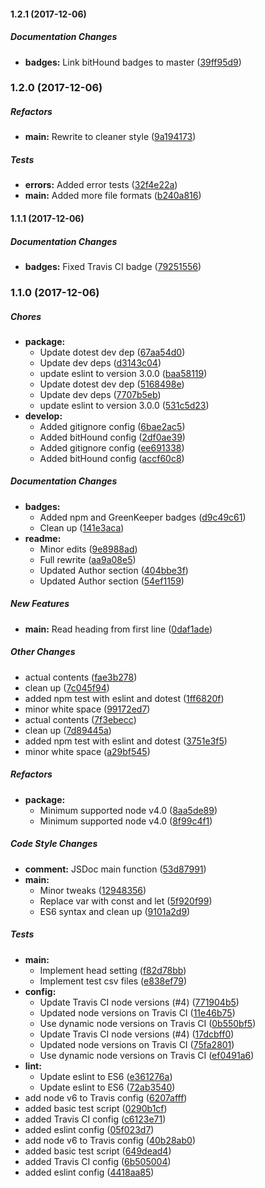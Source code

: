 #### 1.2.1 (2017-12-06)

##### Documentation Changes

* **badges:** Link bitHound badges to master ([39ff95d9](https://github.com/fvdm/nodejs-readcsv/commit/39ff95d9324197bd1e59c31d89c2e2db5c4b5403))

### 1.2.0 (2017-12-06)

##### Refactors

* **main:** Rewrite to cleaner style ([9a194173](https://github.com/fvdm/nodejs-readcsv/commit/9a1941733c66c243e1522d4c875943d84cbd3828))

##### Tests

* **errors:** Added error tests ([32f4e22a](https://github.com/fvdm/nodejs-readcsv/commit/32f4e22a28e705afa70960b1ec97dcbbdaa174a9))
* **main:** Added more file formats ([b240a816](https://github.com/fvdm/nodejs-readcsv/commit/b240a8160a30f82155465922cd8c6aab82d9a82f))

#### 1.1.1 (2017-12-06)

##### Documentation Changes

* **badges:** Fixed Travis CI badge ([79251556](https://github.com/fvdm/nodejs-readcsv/commit/79251556784c13792bb6e35cd54bf826cc36d072))

### 1.1.0 (2017-12-06)

##### Chores

* **package:**
  * Update dotest dev dep ([67aa54d0](https://github.com/fvdm/nodejs-readcsv/commit/67aa54d01eec16f640f490b8559ca278464122eb))
  * Update dev deps ([d3143c04](https://github.com/fvdm/nodejs-readcsv/commit/d3143c0435d276491afebd985e3b144916ae92d3))
  * update eslint to version 3.0.0 ([baa58119](https://github.com/fvdm/nodejs-readcsv/commit/baa58119a6727183ed5e818e090ce64f3fc6f88f))
  * Update dotest dev dep ([5168498e](https://github.com/fvdm/nodejs-readcsv/commit/5168498e61d460c2733304cc04fa357f6f73e4fc))
  * Update dev deps ([7707b5eb](https://github.com/fvdm/nodejs-readcsv/commit/7707b5eb30eb18dd27a48621dcd004d3b8602f30))
  * update eslint to version 3.0.0 ([531c5d23](https://github.com/fvdm/nodejs-readcsv/commit/531c5d230bd75228d10cb654e34dc2257554ca71))
* **develop:**
  * Added gitignore config ([6bae2ac5](https://github.com/fvdm/nodejs-readcsv/commit/6bae2ac5b362e2fbce8472fcf3db506d8101f31b))
  * Added bitHound config ([2df0ae39](https://github.com/fvdm/nodejs-readcsv/commit/2df0ae3943988570e22d8d30f6595f7c351f8066))
  * Added gitignore config ([ee691338](https://github.com/fvdm/nodejs-readcsv/commit/ee6913389743aeffad2036a0dbf070da17bd8695))
  * Added bitHound config ([accf60c8](https://github.com/fvdm/nodejs-readcsv/commit/accf60c8d4731005b89eb00274d6532a6d035428))

##### Documentation Changes

* **badges:**
  * Added npm and GreenKeeper badges ([d9c49c61](https://github.com/fvdm/nodejs-readcsv/commit/d9c49c6133318f398430f0319920f9f2e5ee8e4d))
  * Clean up ([141e3aca](https://github.com/fvdm/nodejs-readcsv/commit/141e3aca1ca6181f5ae1acdddf55bc1cea5f5a23))
* **readme:**
  * Minor edits ([9e8988ad](https://github.com/fvdm/nodejs-readcsv/commit/9e8988ad113b75f01f0940dc96e20d305ea61809))
  * Full rewrite ([aa9a08e5](https://github.com/fvdm/nodejs-readcsv/commit/aa9a08e55626ca8fec6d91f6510eb57fa35351e7))
  * Updated Author section ([404bbe3f](https://github.com/fvdm/nodejs-readcsv/commit/404bbe3fc0d460dc83ed45f867fe08ed0e61a6ae))
  * Updated Author section ([54ef1159](https://github.com/fvdm/nodejs-readcsv/commit/54ef1159f98c940d7b84b42b7f6bf2c6a335b37c))

##### New Features

* **main:** Read heading from first line ([0daf1ade](https://github.com/fvdm/nodejs-readcsv/commit/0daf1ade4cba5e124554ca978fc10ad194e9febf))

##### Other Changes

* actual contents ([fae3b278](https://github.com/fvdm/nodejs-readcsv/commit/fae3b278086c921c062a41568411656704f01a01))
* clean up ([7c045f94](https://github.com/fvdm/nodejs-readcsv/commit/7c045f94f11b139fa89cc01020017b243d58e6c6))
* added npm test with eslint and dotest ([1ff6820f](https://github.com/fvdm/nodejs-readcsv/commit/1ff6820f872f4ef62c41f095d244f41ff2e11aa1))
* minor white space ([99172ed7](https://github.com/fvdm/nodejs-readcsv/commit/99172ed763ef86bcc95a54a624652ae589a05f22))
* actual contents ([7f3ebecc](https://github.com/fvdm/nodejs-readcsv/commit/7f3ebecccd18b8f28d07c9491d1790c24709072c))
* clean up ([7d89445a](https://github.com/fvdm/nodejs-readcsv/commit/7d89445a18c213cc331fd65f30cc39e93f22dd4f))
* added npm test with eslint and dotest ([3751e3f5](https://github.com/fvdm/nodejs-readcsv/commit/3751e3f585823cb3aede822f4f5cf9c256ef1277))
* minor white space ([a29bf545](https://github.com/fvdm/nodejs-readcsv/commit/a29bf545a330c70114471d49bb32f69d66b5c377))

##### Refactors

* **package:**
  * Minimum supported node v4.0 ([8aa5de89](https://github.com/fvdm/nodejs-readcsv/commit/8aa5de89312258d19239569e9328565b9315b65a))
  * Minimum supported node v4.0 ([8f99c4f1](https://github.com/fvdm/nodejs-readcsv/commit/8f99c4f16ec14ac3594debe993d73884969b0c3b))

##### Code Style Changes

* **comment:** JSDoc main function ([53d87991](https://github.com/fvdm/nodejs-readcsv/commit/53d87991c3e134467d3ac860cc100683bb820f30))
* **main:**
  * Minor tweaks ([12948356](https://github.com/fvdm/nodejs-readcsv/commit/129483564d4646874813bd59ab129f85627baca4))
  * Replace var with const and let ([5f920f99](https://github.com/fvdm/nodejs-readcsv/commit/5f920f9908541fcc3c63aa8a51dc02a71fc426ff))
  * ES6 syntax and clean up ([9101a2d9](https://github.com/fvdm/nodejs-readcsv/commit/9101a2d989b160e1e338bda28ced23ef05ae2d49))

##### Tests

* **main:**
  * Implement head setting ([f82d78bb](https://github.com/fvdm/nodejs-readcsv/commit/f82d78bb10d57bbb948d84bfe145d446eaaae711))
  * Implement test csv files ([e838ef79](https://github.com/fvdm/nodejs-readcsv/commit/e838ef79f60915c7b9e705d04494aa486821e4d3))
* **config:**
  * Update Travis CI node versions (#4) ([771904b5](https://github.com/fvdm/nodejs-readcsv/commit/771904b58ab383b83b1f649402ef854a8e007dad))
  * Updated node versions on Travis CI ([11e46b75](https://github.com/fvdm/nodejs-readcsv/commit/11e46b75cba4d8612386f46e1143fd4f00316497))
  * Use dynamic node versions on Travis CI ([0b550bf5](https://github.com/fvdm/nodejs-readcsv/commit/0b550bf5becfab6bc4aea7f9989b61027fbf982a))
  * Update Travis CI node versions (#4) ([17dcbff0](https://github.com/fvdm/nodejs-readcsv/commit/17dcbff0fad6e7b91696d94957816c2b13f86ed0))
  * Updated node versions on Travis CI ([75fa2801](https://github.com/fvdm/nodejs-readcsv/commit/75fa2801a9f5fd75ccb13f04b7dcdacd6d3c259d))
  * Use dynamic node versions on Travis CI ([ef0491a6](https://github.com/fvdm/nodejs-readcsv/commit/ef0491a6579d9cad9c78e31a0ce1719b87b6dd1b))
* **lint:**
  * Update eslint to ES6 ([e361276a](https://github.com/fvdm/nodejs-readcsv/commit/e361276a15f3026a0aad7a16ad926ef218d9ed57))
  * Update eslint to ES6 ([72ab3540](https://github.com/fvdm/nodejs-readcsv/commit/72ab3540ec3813df11c3021b2986a5bc41b90275))
* add node v6 to Travis config ([6207afff](https://github.com/fvdm/nodejs-readcsv/commit/6207afffbb7f52aba3aeb7797fcf6de1f456d7ef))
* added basic test script ([0290b1cf](https://github.com/fvdm/nodejs-readcsv/commit/0290b1cf3685e96a8ec679062c10977f228c54ec))
* added Travis CI config ([c6123e71](https://github.com/fvdm/nodejs-readcsv/commit/c6123e71055fd140ec4a3e5b30b71e93477f9d34))
* added eslint config ([05f023d7](https://github.com/fvdm/nodejs-readcsv/commit/05f023d7ded68c8cbc5b44453da85464808ea4fe))
* add node v6 to Travis config ([40b28ab0](https://github.com/fvdm/nodejs-readcsv/commit/40b28ab005d6c20ed519469efd4ac2a40979440d))
* added basic test script ([649dead4](https://github.com/fvdm/nodejs-readcsv/commit/649dead45ca6e198f2698580b582d82a91fa3586))
* added Travis CI config ([6b505004](https://github.com/fvdm/nodejs-readcsv/commit/6b5050043a17a9497efc16eca72ec45668c58019))
* added eslint config ([4418aa85](https://github.com/fvdm/nodejs-readcsv/commit/4418aa852a8797149020e04fc9d732a6ddb9de51))

